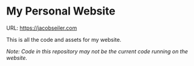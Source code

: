 # My Personal Website

URL: https://jacobseiler.com

This is all the code and assets for my website.

_Note: Code in this repository may not be the current code running on the website._

